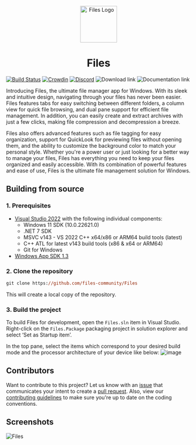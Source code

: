 <p align="center">
  <img alt="Files Logo" src="src/Files.App%20(Package)/Assets/AppTiles/Release/StoreLogo.scale-400.png" width="100px" />
  <h1 align="center">Files</h1>
</p>

[![Build Status](https://dev.azure.com/filescommunity/Files/_apis/build/status/Build%20Pipeline?branchName=main)](https://dev.azure.com/filescommunity/Files/_build/latest?definitionId=4&branchName=main)
[![Crowdin](https://badges.crowdin.net/files-app/localized.svg)](https://crowdin.com/project/files-app)
[![Discord](https://discordapp.com/api/guilds/725513575971684472/widget.png)](https://discord.gg/files)
<a style="text-decoration:none" href="https://files.community/download">
    <img src="https://img.shields.io/badge/Download%20Installer-blue.svg?style=flat-round" alt="Download link" />
</a>
<a style="text-decoration:none" href="https://files.community/docs">
    <img src="https://img.shields.io/badge/View%20Documentation-purple.svg?style=flat-round" alt="Documentation link" />
</a>

Introducing Files, the ultimate file manager app for Windows. With its sleek and intuitive design, navigating through your files has never been easier. Files features tabs for easy switching between different folders, a column view for quick file browsing, and dual pane support for efficient file management. In addition, you can easily create and extract archives with just a few clicks, making file compression and decompression a breeze.

Files also offers advanced features such as file tagging for easy organization, support for QuickLook for previewing files without opening them, and the ability to customize the background color to match your personal style. Whether you're a power user or just looking for a better way to manage your files, Files has everything you need to keep your files organized and easily accessible. With its combination of powerful features and ease of use, Files is the ultimate file management solution for Windows.

## Building from source

### 1. Prerequisites

- [Visual Studio 2022](https://visualstudio.microsoft.com/vs/) with the following individual components:
    - Windows 11 SDK (10.0.22621.0)
    - .NET 7 SDK
    - MSVC v143 - VS 2022 C++ x64/x86 or ARM64 build tools (latest)
    - C++ ATL for latest v143 build tools (x86 & x64 or ARM64)
    - Git for Windows
- [Windows App SDK 1.3](https://learn.microsoft.com/windows/apps/windows-app-sdk/downloads#current-releases)
    
### 2. Clone the repository

```ps
git clone https://github.com/files-community/Files
```

This will create a local copy of the repository.

### 3. Build the project

To build Files for development, open the `Files.sln` item in Visual Studio. Right-click on the `Files.Package` packaging project in solution explorer and select ‘Set as Startup item’.

In the top pane, select the items which correspond to your desired build mode and the processor architecture of your device like below:
![image](https://user-images.githubusercontent.com/39923744/148721296-2bd132d0-4a4d-4555-8f58-16b00b18ade3.png)

## Contributors

Want to contribute to this project? Let us know with an [issue](https://github.com/files-community/Files/issues) that communicates your intent to create a [pull request](https://github.com/projectoperations/Files/pulls). Also, view our [contributing guidelines](https://github.com/projectoperations/Files/blob/main/.github/CONTRIBUTING.md) to make sure you're up to date on the coding conventions.

## Screenshots

![Files](src/Files.App/Assets/FilesHome.png)
